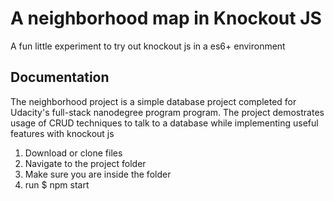 # A neighborhood map in Knockout JS

A fun little experiment to try out knockout js in a es6+ environment

## Documentation
The neighborhood project is a simple database project completed for Udacity's full-stack nanodegree program program. The project demostrates usage of CRUD techniques to talk to a database while implementing useful features with knockout js

1. Download or clone files
1. Navigate to the project folder
1. Make sure you are inside the folder
1. run $ npm start 
